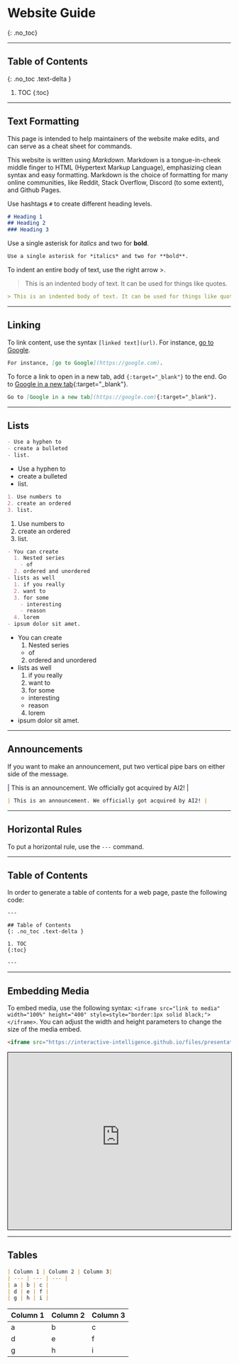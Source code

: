 # Website Guide
{: .no_toc}

---

## Table of Contents
{: .no_toc .text-delta }

1. TOC
{:toc}

---

## Text Formatting
This page is intended to help maintainers of the website make edits, and can serve as a cheat sheet for commands.

This website is written using *Markdown*. Markdown is a tongue-in-cheek middle finger to HTML (Hypertext Mark*up* Language), emphasizing clean syntax and easy formatting. Markdown is the choice of formatting for many online communities, like Reddit, Stack Overflow, Discord (to some extent), and Github Pages.

Use hashtags `#` to create different heading levels.

```markdown
# Heading 1
## Heading 2
### Heading 3
```

Use a single asterisk for *italics* and two for **bold**.
```markdown
Use a single asterisk for *italics* and two for **bold**.
```

To indent an entire body of text, use the right arrow >.

> This is an indented body of text. It can be used for things like quotes.

```markdown
> This is an indented body of text. It can be used for things like quotes.
```

---

## Linking
To link content, use the syntax `[linked text](url)`. For instance, [go to Google](https://google.com).

```markdown
For instance, [go to Google](https://google.com).
```

To force a link to open in a new tab, add `{:target="_blank"}` to the end. Go to [Google in a new tab](https://google.com){:target="_blank"}.
```markdown
Go to [Google in a new tab](https://google.com){:target="_blank"}.
```

---

## Lists
```markdown
- Use a hyphen to
- create a bulleted
- list.
```
- Use a hyphen to
- create a bulleted
- list.


```markdown
1. Use numbers to
2. create an ordered
3. list.
```
1. Use numbers to
2. create an ordered
3. list.

```markdown
- You can create
  1. Nested series
    - of
  2. ordered and unordered
- lists as well
  1. if you really
  2. want to
  3. for some
    - interesting
    - reason
  4. lorem
- ipsum dolor sit amet.
```

- You can create
  1. Nested series
    - of
  2. ordered and unordered
- lists as well
  1. if you really
  2. want to
  3. for some
    - interesting
    - reason
  4. lorem
- ipsum dolor sit amet.

---

## Announcements

If you want to make an announcement, put two vertical pipe bars on either side of the message.

| This is an announcement. We officially got acquired by AI2! |

```markdown
| This is an announcement. We officially got acquired by AI2! |
```

---

## Horizontal Rules

To put a horizontal rule, use the `---` command.

---

## Table of Contents
In order to generate a table of contents for a web page, paste the following code:

```
---

## Table of Contents
{: .no_toc .text-delta }

1. TOC
{:toc}

---
```

---

## Embedding Media

To embed media, use the following syntax: `<iframe src="link to media" width="100%" height="400" style=style="border:1px solid black;"></iframe>`. You can adjust the width and height parameters to change the size of the media embed.
```markdown
<iframe src="https://interactive-intelligence.github.io/files/presentations/win2022/week-1/NNs as Minds.pdf" width="100%" height="400" style="border:1px solid black;"></iframe>
```

<iframe src="https://interactive-intelligence.github.io/files/presentations/win2022/week-1/NNs as Minds.pdf" width="100%" height="400" style="border:1px solid black;"></iframe>

---

## Tables

```markdown
| Column 1 | Column 2 | Column 3|
| --- | --- | --- |
| a | b | c |
| d | e | f |
| g | h | i |
```

| Column 1 | Column 2 | Column 3|
| --- | --- | --- |
| a | b | c |
| d | e | f |
| g | h | i |


